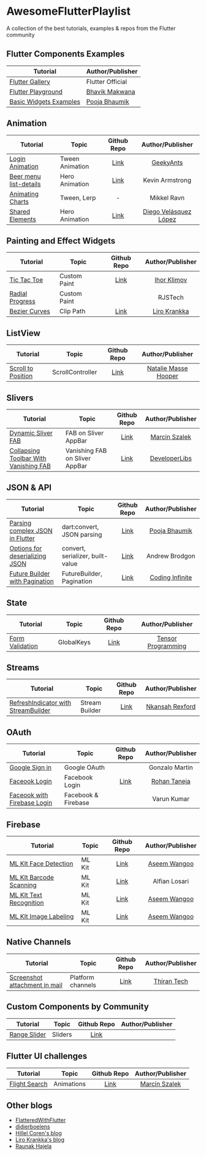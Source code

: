 # AwesomeFlutterPlaylist
A collection of the best tutorials, examples & repos from the Flutter community

## Flutter Components Examples
| Tutorial        | Author/Publisher  |
| ---------------------------------------------------------------------| ---------- |
| [Flutter Gallery](https://github.com/flutter/flutter/tree/master/examples/flutter_gallery)     |  Flutter Official |
| [Flutter Playground](https://github.com/ibhavikmakwana/FlutterPlayground)    | [Bhavik Makwana](https://github.com/ibhavikmakwana) |
| [Basic Widgets Examples](https://github.com/PoojaB26/FlutterBasicWidgets)    | [Pooja Bhaumik](https://github.com/PoojaB26) |


## Animation
| Tutorial        | Topic    |   Github Repo      | Author/Publisher  |
| ---------------------------------------------------------------------| ---------- |:-------------:| :-----:|
| [Login Animation](https://blog.geekyants.com/flutter-login-animation-ab3e6ed4bd19)     | Tween Animation    | [Link](https://github.com/GeekyAnts/flutter-login-home-animation) | [GeekyAnts](https://blog.geekyants.com/) |
| [Beer menu list-details](https://blog.usejournal.com/beer-menu-hero-animation-d1925bbd0ce2)      | Hero Animation      |  [Link](https://bitbucket.org/snippets/xsokev/GeLEqA/beer-menu-hero-animation) | Kevin Armstrong |
| [Animating Charts](https://medium.com/flutter-io/zero-to-one-with-flutter-43b13fd7b354)      | Tween, Lerp      | -  | Mikkel Ravn |
| [Shared Elements](https://medium.com/@diegoveloper/flutter-shared-element-transitions-hero-heroes-f1a083cb123a)      | Hero Animation      |  [Link](https://github.com/diegoveloper/flutter-samples) | [Diego Velásquez López](https://github.com/diegoveloper/) |


## Painting and Effect Widgets
| Tutorial        | Topic    |   Github Repo      | Author/Publisher  |
| ---------------------------------------------------------------------| ---------- |:-------------:| :-----:|
| [Tic Tac Toe](http://myhexaville.com/2018/04/30/flutter-canvas-animations/)     | Custom Paint    | [Link](https://github.com/IhorKlimov/Flutter-Tic-Tac-Toe) | [Ihor Klimov](https://github.com/IhorKlimov) |
| [Radial Progress](https://medium.com/@rjstech/flutter-custom-paint-tutorial-build-a-radial-progress-6f80483494df) | Custom Paint | | RJSTech |
| [Bezier Curves](https://iirokrankka.com/2017/09/04/clipping-widgets-with-bezier-curves-in-flutter/) | Clip Path | [Link](https://github.com/roughike/wavy-image-mask) | [Liro Krankka](https://github.com/roughike) |

## ListView
| Tutorial        | Topic    |   Github Repo      | Author/Publisher  |
| ---------------------------------------------------------------------| ---------- |:-------------:| :-----:|
| [Scroll to Position](http://cogitas.net/scroll-position-flutter-listview/)     | ScrollController    | [Link](https://gist.github.com/MarcinusX/e389a9df7e1082f98d1c8f9b6f66d0d0) | [Natalie Masse Hooper](https://github.com/MarcinusX) |


## Slivers
| Tutorial        | Topic    |   Github Repo      | Author/Publisher  |
| ---------------------------------------------------------------------| ---------- |:-------------:| :-----:|
| [Dynamic Sliver FAB](https://marcinszalek.pl/flutter/dynamic-sliver-floatingactionbutton/)     | FAB on Sliver AppBar    | [Link](https://gist.github.com/MarcinusX/e389a9df7e1082f98d1c8f9b6f66d0d0) | [Marcin Szalek](https://github.com/MarcinusX) |
| [Collapsing Toolbar With Vanishing FAB](https://www.developerlibs.com/2018/08/flutter-collapsing-toolbar-layout.html)     | Vanishing FAB on Sliver AppBar     | [Link]() | [DeveloperLibs](https://www.developerlibs.com) |


## JSON & API
| Tutorial        | Topic    |   Github Repo      | Author/Publisher  |
| ---------------------------------------------------------------------| ---------- |:-------------:| :-----:|
| [Parsing complex JSON in Flutter](https://medium.com/flutter-community/parsing-complex-json-in-flutter-747c46655f51)     | dart:convert, JSON parsing   | [Link](https://github.com/PoojaB26/ParsingJSON-Flutter) | [Pooja Bhaumik](https://github.com/PoojaB26/) |
| [Options for deserializing JSON](https://medium.com/flutter-io/some-options-for-deserializing-json-with-flutter-7481325a4450) |  convert, serializer, built-value | [Link]() | Andrew Brodgon |
| [Future Builder with Pagination](https://codinginfinite.com/flutter-future-builder-pagination/) |  FutureBuilder, Pagination | [Link](https://github.com/CodingInfinite/FutureBuilderWithPagination) | [Coding Infinite](https://github.com/CodingInfinite) |

## State
| Tutorial        | Topic    |   Github Repo      | Author/Publisher  |
| ---------------------------------------------------------------------| ---------- |:-------------:| :-----:|
| [Form Validation](https://www.youtube.com/watch?v=-Bh_U5u_1Lo)     | GlobalKeys    | [Link](https://github.com/tensor-programming/Flutter_Input/blob/master/lib/main.dart) | [Tensor Programming](https://github.com/tensor-programming) |


## Streams
| Tutorial        | Topic    |   Github Repo      | Author/Publisher  |
| ---------------------------------------------------------------------| ---------- |:-------------:| :-----:|
| [RefreshIndicator with StreamBuilder](https://blog.khophi.co/using-refreshindicator-with-flutter-streambuilder/)     | Stream Builder    | [Link](https://github.com/seanmavley/refreshindicator-with-streambuilder) | [Nkansah Rexford](https://github.com/seanmavley) |

## OAuth
| Tutorial        | Topic    |   Github Repo      | Author/Publisher  |
| ---------------------------------------------------------------------| ---------- |:-------------:| :-----:|
| [Google Sign in ](https://medium.com/flutterpub/flutter-auth-with-google-f3c3aa0d0ccc)     | Google OAuth    |   | Gonzalo Martin |
| [Faceook Login](https://medium.com/flutter-community/flutter-facebook-login-77fcd187242)     | Facebook Login  | [Link](https://github.com/rohan20/flutter-facebook-auth) | [Rohan Taneja](https://github.com/rohan20) |
| [Faceook with Firebase Login](https://medium.com/@varundroid/facebook-login-native-experience-flutter-and-firebase-tutorial-d16904719d8a)     | Facebook & Firebase  |  | Varun Kumar |

## Firebase
| Tutorial        | Topic    |   Github Repo      | Author/Publisher  |
| ---------------------------------------------------------------------| ---------- |:-------------:| :-----:|
| [ML KIt Face Detection](https://medium.com/flutterpub/ml-kit-and-face-detection-in-flutter-c7bca082fdda)     | ML Kit  | [Link](https://github.com/AseemWangoo/flutter_programs/blob/master/face_detect.dart) | [Aseem Wangoo](https://github.com/AseemWangoo) |
| [ML KIt Barcode Scanning](https://medium.com/@alfianlosari/flutter-text-barcode-scanner-app-with-firebase-ml-kit-103db6b6dad7)     | ML Kit  | [Link]() | Alfian Losari |
| [ML KIt Text Recognition](http://flatteredwithflutter.com/ml-kit-and-text-recognition-in-flutter/)     | ML Kit  | [Link](https://github.com/AseemWangoo/flutter_programs/blob/master/mlkit.dart) | [Aseem Wangoo](https://github.com/AseemWangoo) |
| [ML KIt Image Labeling](https://medium.com/@aseemwangoo/ml-kit-and-image-labeling-in-flutter-b1f87b58b6ad)     | ML Kit  | [Link](https://github.com/AseemWangoo/flutter_programs/blob/master/image_labelling.dart) | [Aseem Wangoo](https://github.com/AseemWangoo) |

## Native Channels
| Tutorial        | Topic    |   Github Repo      | Author/Publisher  |
| ---------------------------------------------------------------------| ---------- |:-------------:| :-----:|
| [Screenshot attachment in mail](https://medium.com/@info_67212/how-to-send-a-screenshot-attachment-in-mail-using-flutter-703a2bba882f)     | Platform channels     | [Link](https://github.com/ThiranTech/screenshot_flutter) | [Thiran Tech](https://github.com/ThiranTech) |


## Custom Components by Community
| Tutorial        | Topic    |   Github Repo      | Author/Publisher  |
| ---------------------------------------------------------------------| ---------- |:-------------:| :-----:|
| [Range Slider](https://www.didierboelens.com/2018/07/range-slider/)     | Sliders     | [Link](https://github.com/flutter/flutter/blob/master/packages/flutter/lib/src/material/slider.dart) |  |


## Flutter UI challenges
| Tutorial        | Topic    |   Github Repo      | Author/Publisher  |
| ---------------------------------------------------------------------| ---------- |:-------------:| :-----:|
| [Flight Search](https://marcinszalek.pl/flutter/ui-challenge-flight-search/)     | Animations     | [Link](https://github.com/MarcinusX/flutter_ui_challenge_flight_search) | [Marcin Szalek](https://github.com/MarcinusX) |

## Other blogs
* [FlatteredWithFlutter](http://flatteredwithflutter.com/)
* [didierboelens](https://www.didierboelens.com/)
* [Hillel Coren's blog](https://hillelcoren.com/)
* [Liro Krankka's blog](https://iirokrankka.com/)
* [Raunak Hajela](https://kodestat.gitbook.io/flutter/)
